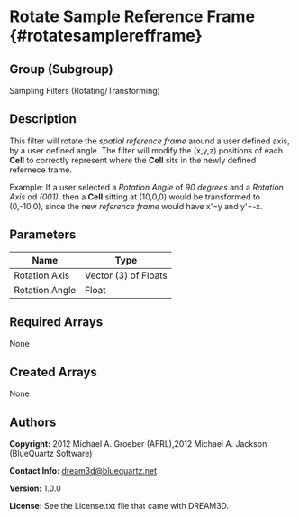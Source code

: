 Rotate Sample Reference Frame {#rotatesamplerefframe}
======

## Group (Subgroup) ##
Sampling Filters (Rotating/Transforming)

## Description ##
This filter will rotate the *spatial reference frame* around a user defined axis, by a user defined angle.  The filter will modify the (x,y,z) positions of each **Cell** to correctly represent where the **Cell** sits in the newly defined refernece frame.  

Example: 
If a user selected a *Rotation Angle* of *90 degrees* and a *Rotation Axis* od *(001)*, then a **Cell** sitting at (10,0,0) would be transformed to (0,-10,0), since the new *reference frame* would have x'=y and y'=-x.   

## Parameters ##

| Name | Type |
|------|------|
| Rotation Axis | Vector (3) of Floats |
| Rotation Angle | Float |

## Required Arrays ##
None

## Created Arrays ##
None

## Authors ##

**Copyright:** 2012 Michael A. Groeber (AFRL),2012 Michael A. Jackson (BlueQuartz Software)

**Contact Info:** dream3d@bluequartz.net

**Version:** 1.0.0

**License:**  See the License.txt file that came with DREAM3D.



